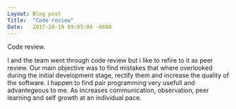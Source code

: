 ```yaml
---
Layout:	Blog post
Title:	"Code review"
Date:	2017-20-19 09:03:04 -0600
---
```


Code review.

I and the team went through code review but i like to refire to it as peer review.
Our main objective was to find mistakes that where overlooked during the initial development stage, rectify them and increase the quality of the software.
I happen to find pair programming very usefull and advantegeous to me. As increases communication, observation, peer learning and self growth at an individual pace.
